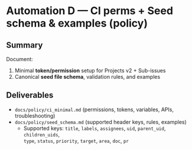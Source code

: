 <!--
title: Automation D — CI perms + Seed schema & examples (policy)
labels: ["docs", "ci", "phase-0"]
assignees: []
uid: auto-gh-D
parent_uid: auto-gh-epic
type: policy
status: Todo
priority: P1
target: mvp-0.7.0
area: policy
doc: docs/policy/seed_schema.md
pr:
-->

# Automation D — CI perms + Seed schema & examples (policy)

## Summary

Document:

1. Minimal **token/permission** setup for Projects v2 + Sub-issues
2. Canonical **seed file schema**, validation rules, and examples

## Deliverables

- `docs/policy/ci_minimal.md` (permissions, tokens, variables, APIs, troubleshooting)
- `docs/policy/seed_schema.md` (supported header keys, rules, examples)
  - Supported keys: `title`, `labels`, `assignees`, `uid`, `parent_uid`, `children_uids`,  
    `type`, `status`, `priority`, `target`, `area`, `doc`, `pr`
